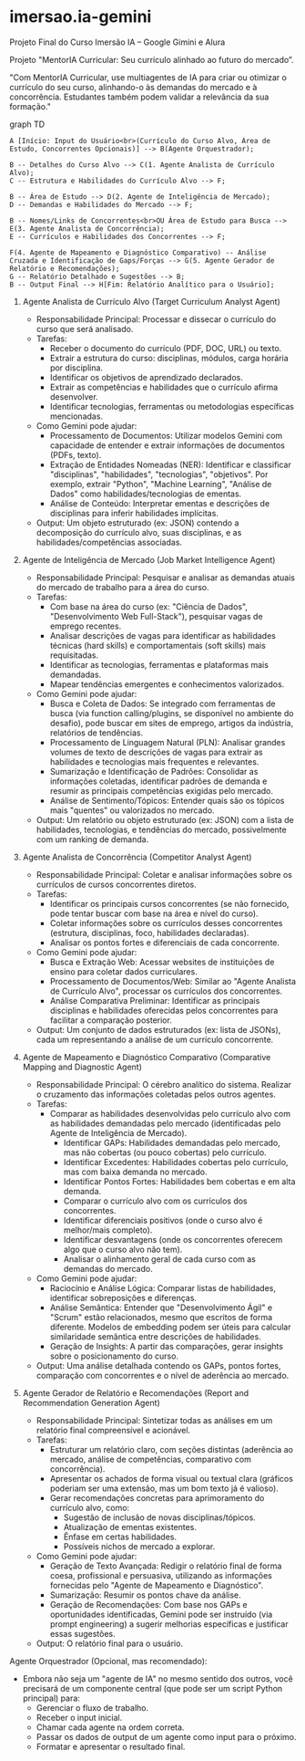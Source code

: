 # imersao.ia-gemini
Projeto Final do Curso Imersão IA – Google Gimini e Alura

Projeto "MentorIA Curricular: Seu currículo alinhado ao futuro do mercado”. 

"Com MentorIA Curricular, use multiagentes de IA para criar ou otimizar o currículo do seu curso, alinhando-o às demandas do mercado e à concorrência. Estudantes também podem validar a relevância da sua formação."

graph TD 

    A [Início: Input do Usuário<br>(Currículo do Curso Alvo, Área de Estudo, Concorrentes Opcionais)] --> B(Agente Orquestrador);

    B -- Detalhes do Curso Alvo --> C(1. Agente Analista de Currículo Alvo);
    C -- Estrutura e Habilidades do Currículo Alvo --> F;

    B -- Área de Estudo --> D(2. Agente de Inteligência de Mercado);
    D -- Demandas e Habilidades do Mercado --> F;

    B -- Nomes/Links de Concorrentes<br>OU Área de Estudo para Busca --> E(3. Agente Analista de Concorrência);
    E -- Currículos e Habilidades dos Concorrentes --> F;

    F(4. Agente de Mapeamento e Diagnóstico Comparativo) -- Análise Cruzada e Identificação de Gaps/Forças --> G(5. Agente Gerador de Relatório e Recomendações);
    G -- Relatório Detalhado e Sugestões --> B;
    B -- Output Final --> H[Fim: Relatório Analítico para o Usuário]; 


1. Agente Analista de Currículo Alvo (Target Curriculum Analyst Agent)
   - Responsabilidade Principal: Processar e dissecar o currículo do curso que será analisado.
   - Tarefas:
       - Receber o documento do currículo (PDF, DOC, URL) ou texto.
       - Extrair a estrutura do curso: disciplinas, módulos, carga horária por disciplina.
       - Identificar os objetivos de aprendizado declarados.
       - Extrair as competências e habilidades que o currículo afirma desenvolver.
       - Identificar tecnologias, ferramentas ou metodologias específicas mencionadas.
   - Como Gemini pode ajudar: 
        - Processamento de Documentos: Utilizar modelos Gemini com capacidade de entender e extrair informações de documentos (PDFs, texto).
        - Extração de Entidades Nomeadas (NER): Identificar e classificar "disciplinas", "habilidades", "tecnologias", "objetivos". Por exemplo, extrair "Python", "Machine Learning", "Análise de Dados" como habilidades/tecnologias de ementas.
        - Análise de Conteúdo: Interpretar ementas e descrições de disciplinas para inferir habilidades implícitas.
   - Output: Um objeto estruturado (ex: JSON) contendo a decomposição do currículo alvo, suas disciplinas, e as habilidades/competências associadas.

3. Agente de Inteligência de Mercado (Job Market Intelligence Agent)
   - Responsabilidade Principal: Pesquisar e analisar as demandas atuais do mercado de trabalho para a área do curso.
   - Tarefas:
       - Com base na área do curso (ex: "Ciência de Dados", "Desenvolvimento Web Full-Stack"), pesquisar vagas de emprego recentes.
       - Analisar descrições de vagas para identificar as habilidades técnicas (hard skills) e comportamentais (soft skills) mais requisitadas.
       - Identificar as tecnologias, ferramentas e plataformas mais demandadas.
       - Mapear tendências emergentes e conhecimentos valorizados.
   - Como Gemini pode ajudar:
       - Busca e Coleta de Dados: Se integrado com ferramentas de busca (via function calling/plugins, se disponível no ambiente do desafio), pode buscar em sites de emprego, artigos da indústria, relatórios de tendências.
       - Processamento de Linguagem Natural (PLN): Analisar grandes volumes de texto de descrições de vagas para extrair as habilidades e tecnologias mais frequentes e relevantes.
       - Sumarização e Identificação de Padrões: Consolidar as informações coletadas, identificar padrões de demanda e resumir as principais competências exigidas pelo mercado.
       - Análise de Sentimento/Tópicos: Entender quais são os tópicos mais "quentes" ou valorizados no mercado.
   - Output: Um relatório ou objeto estruturado (ex: JSON) com a lista de habilidades, tecnologias, e tendências do mercado, possivelmente com um ranking de demanda.

5. Agente Analista de Concorrência (Competitor Analyst Agent)
   - Responsabilidade Principal: Coletar e analisar informações sobre os currículos de cursos concorrentes diretos.
   - Tarefas:
       - Identificar os principais cursos concorrentes (se não fornecido, pode tentar buscar com base na área e nível do curso).
       - Coletar informações sobre os currículos desses concorrentes (estrutura, disciplinas, foco, habilidades declaradas).
       - Analisar os pontos fortes e diferenciais de cada concorrente.
   - Como Gemini pode ajudar:
       - Busca e Extração Web: Acessar websites de instituições de ensino para coletar dados curriculares.
       - Processamento de Documentos/Web: Similar ao "Agente Analista de Currículo Alvo", processar os currículos dos concorrentes.
       - Análise Comparativa Preliminar: Identificar as principais disciplinas e habilidades oferecidas pelos concorrentes para facilitar a comparação posterior.
   - Output: Um conjunto de dados estruturados (ex: lista de JSONs), cada um representando a análise de um currículo concorrente.

6. Agente de Mapeamento e Diagnóstico Comparativo (Comparative Mapping and Diagnostic Agent)
   - Responsabilidade Principal: O cérebro analítico do sistema. Realizar o cruzamento das informações coletadas pelos outros agentes.
   - Tarefas:
       - Comparar as habilidades desenvolvidas pelo currículo alvo com as habilidades demandadas pelo mercado (identificadas pelo Agente de Inteligência de Mercado).
           - Identificar GAPs: Habilidades demandadas pelo mercado, mas não cobertas (ou pouco cobertas) pelo currículo.
           - Identificar Excedentes: Habilidades cobertas pelo currículo, mas com baixa demanda no mercado.
           - Identificar Pontos Fortes: Habilidades bem cobertas e em alta demanda.
           - Comparar o currículo alvo com os currículos dos concorrentes.
           - Identificar diferenciais positivos (onde o curso alvo é melhor/mais completo).
           - Identificar desvantagens (onde os concorrentes oferecem algo que o curso alvo não tem).
           - Analisar o alinhamento geral de cada curso com as demandas do mercado.
   - Como Gemini pode ajudar:
       - Raciocínio e Análise Lógica: Comparar listas de habilidades, identificar sobreposições e diferenças.
       - Análise Semântica: Entender que "Desenvolvimento Ágil" e "Scrum" estão relacionados, mesmo que escritos de forma diferente. Modelos de embedding podem ser úteis para calcular similaridade semântica entre descrições de habilidades.
       - Geração de Insights: A partir das comparações, gerar insights sobre o posicionamento do curso.
   - Output: Uma análise detalhada contendo os GAPs, pontos fortes, comparação com concorrentes e o nível de aderência ao mercado.

8. Agente Gerador de Relatório e Recomendações (Report and Recommendation Generation Agent)
   - Responsabilidade Principal: Sintetizar todas as análises em um relatório final compreensível e acionável.
   - Tarefas:
       - Estruturar um relatório claro, com seções distintas (aderência ao mercado, análise de competências, comparativo com concorrência).
       - Apresentar os achados de forma visual ou textual clara (gráficos poderiam ser uma extensão, mas um bom texto já é valioso).
       - Gerar recomendações concretas para aprimoramento do currículo alvo, como:
           - Sugestão de inclusão de novas disciplinas/tópicos.
           - Atualização de ementas existentes.
           - Ênfase em certas habilidades.
           - Possíveis nichos de mercado a explorar.
   - Como Gemini pode ajudar:
       - Geração de Texto Avançada: Redigir o relatório final de forma coesa, profissional e persuasiva, utilizando as informações fornecidas pelo "Agente de Mapeamento e Diagnóstico".
       - Sumarização: Resumir os pontos chave da análise.
       - Geração de Recomendações: Com base nos GAPs e oportunidades identificadas, Gemini pode ser instruído (via prompt engineering) a sugerir melhorias específicas e justificar essas sugestões.
   - Output: O relatório final para o usuário.

Agente Orquestrador (Opcional, mas recomendado): 
   - Embora não seja um "agente de IA" no mesmo sentido dos outros, você precisará de um componente central (que pode ser um script Python principal) para:
       - Gerenciar o fluxo de trabalho.
       - Receber o input inicial.
       - Chamar cada agente na ordem correta.
       - Passar os dados de output de um agente como input para o próximo.
       - Formatar e apresentar o resultado final.
